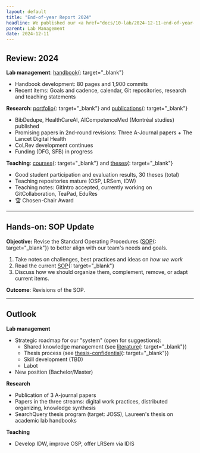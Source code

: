 ```yaml
---
layout: default
title: "End-of-year Report 2024"
headline: We published our <a href="docs/10-lab/2024-12-11-end-of-year-report-2024.html">End-of-year Report 2024</a>
parent: Lab Management
date: 2024-12-11
---
```


## Review: 2024

**Lab management**: [handbook](https://digital-work-lab.github.io/handbook/){: target="_blank"}
- Handbook development: 80 pages and 1,900 commits
- Recent items: Goals and cadence, calendar, Git repositories, research and teaching statements

**Research**: [portfolio](https://digital-work-lab.github.io/handbook/docs/20-research/25-projects-gantt){: target="_blank"} and [publications](https://digital-work-lab.github.io/handbook/docs/20-research/29-publications.html){: target="_blank"}
- BibDedupe, HealthCareAI, AICompetenceMed (Montréal studies) published
- Promising papers in 2nd-round revisions: Three A-Journal papers + The Lancet Digital Health
- CoLRev development continues
- Funding (DFG, SFB) in progress

**Teaching**: [courses](https://digital-work-lab.github.io/handbook/docs/30-teaching/32_courses/){: target="_blank"} and  [theses](https://digital-work-lab.github.io/theses/docs/completed.html){: target="_blank"}
- Good student participation and evaluation results, 30 theses (total)
- Teaching repositories mature (OSP, LRSem, IDW)
- Teaching notes: GitIntro accepted, currently working on GitCollaboration, TeaPad, EduRes 
- 🏆 Chosen-Chair Award

---

## Hands-on: SOP Update

**Objective:** Revise the Standard Operating Procedures ([SOP](https://digital-work-lab.github.io/handbook/docs/10-lab/10_processes/10.04.sop.html){: target="_blank"}) to better align with our team's needs and goals.

1. Take notes on challenges, best practices and ideas on *how we work*
2. Read the current [SOP](https://digital-work-lab.github.io/handbook/docs/10-lab/10_processes/10.04.sop.html){: target="_blank"} 
3. Discuss how we should organize them, complement, remove, or adapt current items.

**Outcome**: Revisions of the SOP.

---

## Outlook

**Lab management**
- Strategic roadmap for our "system" (open for suggestions):
	- Shared knowledge management (see [literature](https://digital-work-lab.github.io/handbook/docs/20-research/22-literature.html){: target="_blank"})
	- Thesis process (see [thesis-confidential](https://github.com/digital-work-lab/theses-confidential){: target="_blank"})
	- Skill development (TBD)
	- Labot
- New position (Bachelor/Master)

**Research**
- Publication of 3 A-journal papers
- Papers in the three streams: digital work practices, distributed organizing, knowledge synthesis
- SearchQuery thesis program (target: JOSS), Laureen's thesis on academic lab handbooks

**Teaching**
- Develop IDW, improve OSP, offer LRSem via IDIS
